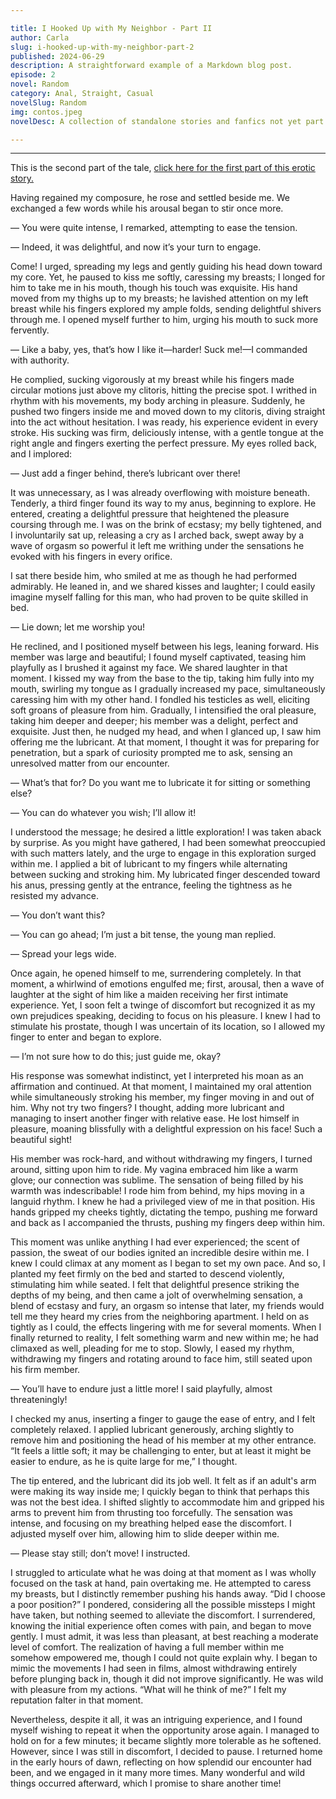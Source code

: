 ```yaml
---

title: I Hooked Up with My Neighbor - Part II  
author: Carla  
slug: i-hooked-up-with-my-neighbor-part-2  
published: 2024-06-29  
description: A straightforward example of a Markdown blog post.  
episode: 2  
novel: Random  
category: Anal, Straight, Casual  
novelSlug: Random  
img: contos.jpeg
novelDesc: A collection of standalone stories and fanfics not yet part of a series.  

---
```

---

This is the second part of the tale, [click here for the first part of this erotic story.](https://feminivefanfics.com.br/EroticStories/i-gave-myself-to-the-neighbor-part-i "Erotic tale in two parts")

Having regained my composure, he rose and settled beside me. We exchanged a few words while his arousal began to stir once more.

— You were quite intense, I remarked, attempting to ease the tension.

— Indeed, it was delightful, and now it’s your turn to engage.

Come! I urged, spreading my legs and gently guiding his head down toward my core. Yet, he paused to kiss me softly, caressing my breasts; I longed for him to take me in his mouth, though his touch was exquisite. His hand moved from my thighs up to my breasts; he lavished attention on my left breast while his fingers explored my ample folds, sending delightful shivers through me. I opened myself further to him, urging his mouth to suck more fervently.

— Like a baby, yes, that’s how I like it—harder! Suck me!—I commanded with authority.

He complied, sucking vigorously at my breast while his fingers made circular motions just above my clitoris, hitting the precise spot. I writhed in rhythm with his movements, my body arching in pleasure. Suddenly, he pushed two fingers inside me and moved down to my clitoris, diving straight into the act without hesitation. I was ready, his experience evident in every stroke. His sucking was firm, deliciously intense, with a gentle tongue at the right angle and fingers exerting the perfect pressure. My eyes rolled back, and I implored:

— Just add a finger behind, there’s lubricant over there!

It was unnecessary, as I was already overflowing with moisture beneath. Tenderly, a third finger found its way to my anus, beginning to explore. He entered, creating a delightful pressure that heightened the pleasure coursing through me. I was on the brink of ecstasy; my belly tightened, and I involuntarily sat up, releasing a cry as I arched back, swept away by a wave of orgasm so powerful it left me writhing under the sensations he evoked with his fingers in every orifice.

I sat there beside him, who smiled at me as though he had performed admirably. He leaned in, and we shared kisses and laughter; I could easily imagine myself falling for this man, who had proven to be quite skilled in bed.

— Lie down; let me worship you!

He reclined, and I positioned myself between his legs, leaning forward. His member was large and beautiful; I found myself captivated, teasing him playfully as I brushed it against my face. We shared laughter in that moment. I kissed my way from the base to the tip, taking him fully into my mouth, swirling my tongue as I gradually increased my pace, simultaneously caressing him with my other hand. I fondled his testicles as well, eliciting soft groans of pleasure from him. Gradually, I intensified the oral pleasure, taking him deeper and deeper; his member was a delight, perfect and exquisite. Just then, he nudged my head, and when I glanced up, I saw him offering me the lubricant. At that moment, I thought it was for preparing for penetration, but a spark of curiosity prompted me to ask, sensing an unresolved matter from our encounter.

— What’s that for? Do you want me to lubricate it for sitting or something else?

— You can do whatever you wish; I’ll allow it!

I understood the message; he desired a little exploration! I was taken aback by surprise. As you might have gathered, I had been somewhat preoccupied with such matters lately, and the urge to engage in this exploration surged within me. I applied a bit of lubricant to my fingers while alternating between sucking and stroking him. My lubricated finger descended toward his anus, pressing gently at the entrance, feeling the tightness as he resisted my advance.

— You don’t want this?

— You can go ahead; I’m just a bit tense, the young man replied.

— Spread your legs wide.

Once again, he opened himself to me, surrendering completely. In that moment, a whirlwind of emotions engulfed me; first, arousal, then a wave of laughter at the sight of him like a maiden receiving her first intimate experience. Yet, I soon felt a twinge of discomfort but recognized it as my own prejudices speaking, deciding to focus on his pleasure. I knew I had to stimulate his prostate, though I was uncertain of its location, so I allowed my finger to enter and began to explore.

— I’m not sure how to do this; just guide me, okay?

His response was somewhat indistinct, yet I interpreted his moan as an affirmation and continued. At that moment, I maintained my oral attention while simultaneously stroking his member, my finger moving in and out of him. Why not try two fingers? I thought, adding more lubricant and managing to insert another finger with relative ease. He lost himself in pleasure, moaning blissfully with a delightful expression on his face! Such a beautiful sight!

His member was rock-hard, and without withdrawing my fingers, I turned around, sitting upon him to ride. My vagina embraced him like a warm glove; our connection was sublime. The sensation of being filled by his warmth was indescribable! I rode him from behind, my hips moving in a languid rhythm. I knew he had a privileged view of me in that position. His hands gripped my cheeks tightly, dictating the tempo, pushing me forward and back as I accompanied the thrusts, pushing my fingers deep within him.

This moment was unlike anything I had ever experienced; the scent of passion, the sweat of our bodies ignited an incredible desire within me. I knew I could climax at any moment as I began to set my own pace. And so, I planted my feet firmly on the bed and started to descend violently, stimulating him while seated. I felt that delightful presence striking the depths of my being, and then came a jolt of overwhelming sensation, a blend of ecstasy and fury, an orgasm so intense that later, my friends would tell me they heard my cries from the neighboring apartment. I held on as tightly as I could, the effects lingering with me for several moments. When I finally returned to reality, I felt something warm and new within me; he had climaxed as well, pleading for me to stop. Slowly, I eased my rhythm, withdrawing my fingers and rotating around to face him, still seated upon his firm member.

— You’ll have to endure just a little more! I said playfully, almost threateningly!

I checked my anus, inserting a finger to gauge the ease of entry, and I felt completely relaxed. I applied lubricant generously, arching slightly to remove him and positioning the head of his member at my other entrance. “It feels a little soft; it may be challenging to enter, but at least it might be easier to endure, as he is quite large for me,” I thought.

The tip entered, and the lubricant did its job well. It felt as if an adult's arm were making its way inside me; I quickly began to think that perhaps this was not the best idea. I shifted slightly to accommodate him and gripped his arms to prevent him from thrusting too forcefully. The sensation was intense, and focusing on my breathing helped ease the discomfort. I adjusted myself over him, allowing him to slide deeper within me.

— Please stay still; don’t move! I instructed.

I struggled to articulate what he was doing at that moment as I was wholly focused on the task at hand, pain overtaking me. He attempted to caress my breasts, but I distinctly remember pushing his hands away. “Did I choose a poor position?” I pondered, considering all the possible missteps I might have taken, but nothing seemed to alleviate the discomfort. I surrendered, knowing the initial experience often comes with pain, and began to move gently. I must admit, it was less than pleasant, at best reaching a moderate level of comfort. The realization of having a full member within me somehow empowered me, though I could not quite explain why. I began to mimic the movements I had seen in films, almost withdrawing entirely before plunging back in, though it did not improve significantly. He was wild with pleasure from my actions. “What will he think of me?” I felt my reputation falter in that moment.

Nevertheless, despite it all, it was an intriguing experience, and I found myself wishing to repeat it when the opportunity arose again. I managed to hold on for a few minutes; it became slightly more tolerable as he softened. However, since I was still in discomfort, I decided to pause. I returned home in the early hours of dawn, reflecting on how splendid our encounter had been, and we engaged in it many more times. Many wonderful and wild things occurred afterward, which I promise to share another time!